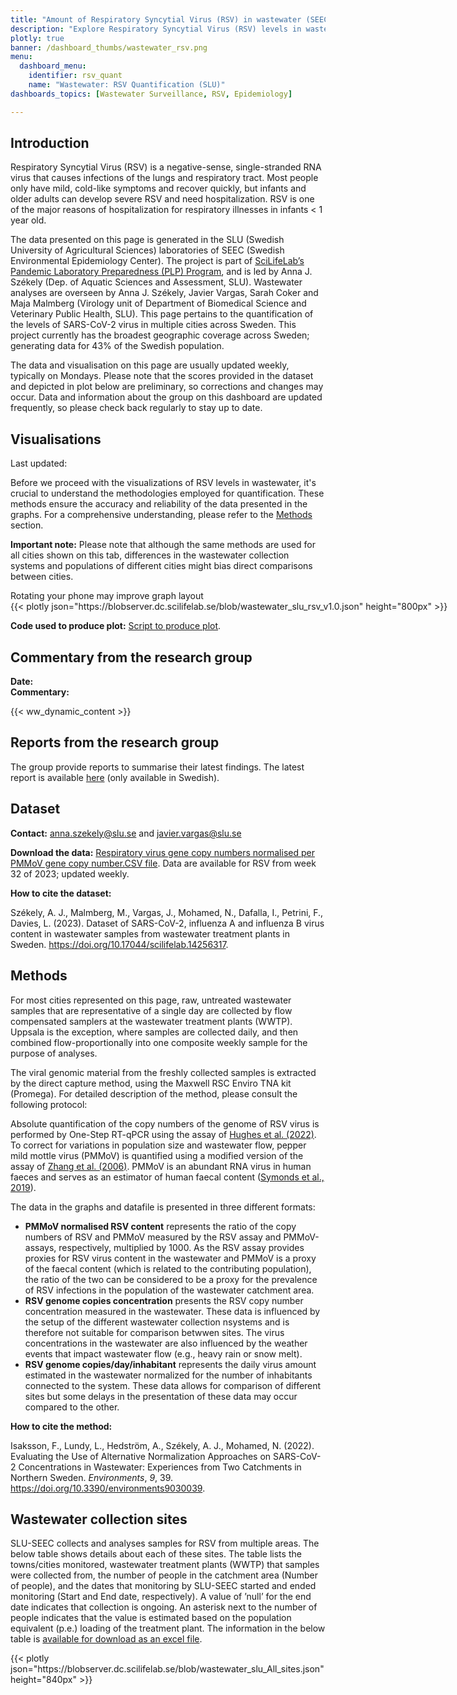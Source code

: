 ```yaml
---
title: "Amount of Respiratory Syncytial Virus (RSV) in wastewater (SEEC-SLU)"
description: "Explore Respiratory Syncytial Virus (RSV) levels in wastewater across Sweden. Weekly data from SLU-SEEC tracks RSV trends, covering a significant portion of the population, and assists in predicting potential outbreaks."
plotly: true
banner: /dashboard_thumbs/wastewater_rsv.png
menu:
  dashboard_menu:
    identifier: rsv_quant
    name: "Wastewater: RSV Quantification (SLU)"
dashboards_topics: [Wastewater Surveillance, RSV, Epidemiology]

---
```


## Introduction

Respiratory Syncytial Virus (RSV) is a negative-sense, single-stranded RNA virus that causes infections of the lungs and respiratory tract. Most people only have mild, cold-like symptoms and recover quickly, but infants and older adults can develop severe RSV and need hospitalization. RSV is one of the major reasons of hospitalization for respiratory illnesses in infants < 1 year old.

The data presented on this page is generated in the SLU (Swedish University of Agricultural Sciences) laboratories of SEEC (Swedish Environmental Epidemiology Center). The project is part of <a target="_blank" href="https://www.pathogens.se/resources/">SciLifeLab’s Pandemic Laboratory Preparedness (PLP) Program</a>, and is led by Anna J. Székely (Dep. of Aquatic Sciences and Assessment, SLU). Wastewater analyses are overseen by Anna J. Székely, Javier Vargas, Sarah Coker and Maja Malmberg (Virology unit of Department of Biomedical Science and Veterinary Public Health, SLU). This page pertains to the quantification of the levels of SARS-CoV-2 virus in multiple cities across Sweden. This project currently has the broadest geographic coverage across Sweden; generating data for 43% of the Swedish population.

The data and visualisation on this page are usually updated weekly, typically on Mondays. Please note that the scores provided in the dataset and depicted in plot below are preliminary, so corrections and changes may occur. Data and information about the group on this dashboard are updated frequently, so please check back regularly to stay up to date.

## Visualisations

<div class="alert alert-info">Last updated: <span id="last_modified_slu_rsv"></span></div>

Before we proceed with the visualizations of RSV levels in wastewater, it's crucial to understand the methodologies employed for quantification. These methods ensure the accuracy and reliability of the data presented in the graphs. For a comprehensive understanding, please refer to the [Methods](#methods) section.

<b>Important note:</b> Please note that although the same methods are used for all cities shown on this tab, differences in the wastewater collection systems and populations of different cities might bias direct comparisons between cities.

<div class="d-md-none alert alert-info">
  Rotating your phone may improve graph layout
</div>

<div class="plot_wrapper mb-3">
  <div class="table-responsive" style="min-width: 1200px">{{< plotly json="https://blobserver.dc.scilifelab.se/blob/wastewater_slu_rsv_v1.0.json" height="800px" >}}</div>
</div>

**Code used to produce plot:** [Script to produce plot](https://github.com/ScilifelabDataCentre/pathogens-portal-visualisations/blob/main/wastewater/combined_slu_rsv.py).

## Commentary from the research group

<div><b>Date:</b> <span id="slu_rsv_comment_date"></span><br><b>Commentary:</b> <span id="slu_rsv_comment"></span></div>

{{< ww_dynamic_content >}}

## Reports from the research group

The group provide reports to summarise their latest findings. The latest report is available <a target="_blank" href="https://blobserver.dc.scilifelab.se/blob/Latest_weekly_report_SEEC-SLU.pdf">here</a> (only available in Swedish).

## Dataset

**Contact:** <anna.szekely@slu.se> and <javier.vargas@slu.se>

**Download the data:** [Respiratory virus gene copy numbers normalised per PMMoV gene copy number.CSV file](https://blobserver.dc.scilifelab.se/blob/SLU_wastewater_data_v1.0.csv). Data are available for RSV from week 32 of 2023; updated weekly.

**How to cite the dataset:**

Székely, A. J., Malmberg, M., Vargas, J., Mohamed, N., Dafalla, I., Petrini, F., Davies, L. (2023). Dataset of SARS-CoV-2, influenza A and influenza B virus content in wastewater samples from wastewater treatment plants in Sweden. <https://doi.org/10.17044/scilifelab.14256317>.

## Methods

For most cities represented on this page, raw, untreated wastewater samples that are representative of a single day are collected by flow compensated samplers at the wastewater treatment plants (WWTP). Uppsala is the exception, where samples are collected daily, and then combined flow-proportionally into one composite weekly sample for the purpose of analyses.

The viral genomic material from the freshly collected samples is extracted by the direct capture method, using the Maxwell RSC Enviro TNA kit (Promega). For detailed description of the method, please consult the following protocol:

Absolute quantification of the copy numbers of the genome of RSV virus is performed by One-Step RT-qPCR using the assay of <a target="_blank" href="https://doi.org/10.1021/acs.estlett.1c00963">Hughes et al. (2022)</a>. To correct for variations in population size and wastewater flow, pepper mild mottle virus (PMMoV) is quantified using a modified version of the assay of <a target="_blank" href="https://doi.org/10.1371/journal.pbio.0040003">Zhang et al. (2006)</a>. PMMoV is an abundant RNA virus in human faeces and serves as an estimator of human faecal content (<a target="_blank" href="https://doi.org/10.1371/journal.ppat.1007639">Symonds et al., 2019</a>).

The data in the graphs and datafile is presented in three different formats:

- **PMMoV normalised RSV content** represents the ratio of the copy numbers of RSV and PMMoV measured by the RSV assay and PMMoV-assays, respectively, multiplied by 1000. As the RSV assay provides proxies for RSV virus content in the wastewater and PMMoV is a proxy of the faecal content (which is related to the contributing population), the ratio of the two can be considered to be a proxy for the prevalence of RSV infections in the population of the wastewater catchment area.
- **RSV genome copies concentration** presents the RSV copy number concentration measured in the wastewater. These data is influenced by the setup of the different wastewater collection nsystems and is therefore not suitable for comparison betwwen sites. The virus concentrations in the wastewater are also influenced by the weather events that impact wastewater flow (e.g., heavy rain or snow melt).
- **RSV genome copies/day/inhabitant** represents the daily virus amount estimated in the wastewater normalized for the number of inhabitants connected to the system. These data allows for comparison of different sites but some delays in the presentation of these data may occur compared to the other.

**How to cite the method:**

Isaksson, F., Lundy, L., Hedström, A., Székely, A. J., Mohamed, N. (2022). Evaluating the Use of Alternative Normalization Approaches on SARS-CoV-2 Concentrations in Wastewater: Experiences from Two Catchments in Northern Sweden. _Environments_, _9_, 39. <https://doi.org/10.3390/environments9030039>.

## Wastewater collection sites

SLU-SEEC collects and analyses samples for RSV from multiple areas. The below table shows details about each of these sites. The table lists the towns/cities monitored, wastewater treatment plants (WWTP) that samples were collected from, the number of people in the catchment area (Number of people), and the dates that monitoring by SLU-SEEC started and ended monitoring (Start and End date, respectively). A value of ’null’ for the end date indicates that collection is ongoing. An asterisk next to the number of people indicates that the value is estimated based on the population equivalent (p.e.) loading of the treatment plant. The information in the below table is [available for download as an excel file](https://blobserver.dc.scilifelab.se/blob/SLU_All_sites.xlsx).

<div class="plot_wrapper mb-3">
  <div class="table-responsive">{{< plotly json="https://blobserver.dc.scilifelab.se/blob/wastewater_slu_All_sites.json" height="840px" >}}</div>
</div>
